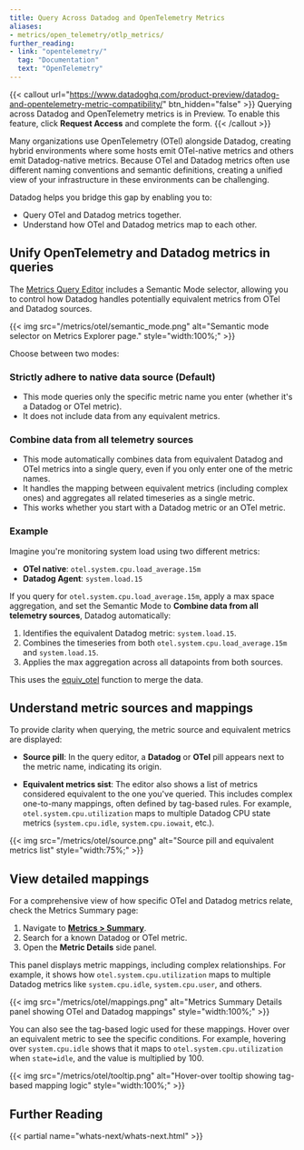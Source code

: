 ```yaml
---
title: Query Across Datadog and OpenTelemetry Metrics
aliases:
- metrics/open_telemetry/otlp_metrics/
further_reading:
- link: "opentelemetry/"
  tag: "Documentation"
  text: "OpenTelemetry"
---
```


{{< callout url="https://www.datadoghq.com/product-preview/datadog-and-opentelemetry-metric-compatibility/" btn_hidden="false" >}}
Querying across Datadog and OpenTelemetry metrics is in Preview. To enable this feature, click <strong>Request Access</strong> and complete the form.
{{< /callout >}} 

Many organizations use OpenTelemetry (OTel) alongside Datadog, creating hybrid environments where some hosts emit OTel-native metrics and others emit Datadog-native metrics. Because OTel and Datadog metrics often use different naming conventions and semantic definitions, creating a unified view of your infrastructure in these environments can be challenging.

Datadog helps you bridge this gap by enabling you to:

- Query OTel and Datadog metrics together.
- Understand how OTel and Datadog metrics map to each other.

## Unify OpenTelemetry and Datadog metrics in queries

The [Metrics Query Editor][1] includes a Semantic Mode selector, allowing you to control how Datadog handles potentially equivalent metrics from OTel and Datadog sources.

{{< img src="/metrics/otel/semantic_mode.png" alt="Semantic mode selector on Metrics Explorer page." style="width:100%;" >}}

Choose between two modes:

### Strictly adhere to native data source (Default)

- This mode queries only the specific metric name you enter (whether it's a Datadog or OTel metric).
- It does not include data from any equivalent metrics.

### Combine data from all telemetry sources

- This mode automatically combines data from equivalent Datadog and OTel metrics into a single query, even if you only enter one of the metric names.
- It handles the mapping between equivalent metrics (including complex ones) and aggregates all related timeseries as a single metric.
- This works whether you start with a Datadog metric or an OTel metric.

### Example

Imagine you're monitoring system load using two different metrics:

- **OTel native**: `otel.system.cpu.load_average.15m`
- **Datadog Agent**: `system.load.15`

If you query for `otel.system.cpu.load_average.15m`, apply a max space aggregation, and set the Semantic Mode to **Combine data from all telemetry sources**, Datadog automatically:

1. Identifies the equivalent Datadog metric: `system.load.15`.
2. Combines the timeseries from both `otel.system.cpu.load_average.15m` and `system.load.15`.
3. Applies the max aggregation across all datapoints from both sources.

This uses the [equiv_otel][2] function to merge the data.

## Understand metric sources and mappings

To provide clarity when querying, the metric source and equivalent metrics are displayed:

- **Source pill**: In the query editor, a **Datadog** or **OTel** pill appears next to the metric name, indicating its origin.

- **Equivalent metrics sist**: The editor also shows a list of metrics considered equivalent to the one you've queried. This includes complex one-to-many mappings, often defined by tag-based rules. For example, `otel.system.cpu.utilization` maps to multiple Datadog CPU state metrics (`system.cpu.idle`, `system.cpu.iowait`, etc.).

{{< img src="/metrics/otel/source.png" alt="Source pill and equivalent metrics list" style="width:75%;" >}}

## View detailed mappings

For a comprehensive view of how specific OTel and Datadog metrics relate, check the Metrics Summary page:

1. Navigate to [**Metrics > Summary**][3].
2. Search for a known Datadog or OTel metric.
3. Open the **Metric Details** side panel.

This panel displays metric mappings, including complex relationships. For example, it shows how `otel.system.cpu.utilization` maps to multiple Datadog metrics like `system.cpu.idle`, `system.cpu.user`, and others.

{{< img src="/metrics/otel/mappings.png" alt="Metrics Summary Details panel showing OTel and Datadog mappings" style="width:100%;" >}}

You can also see the tag-based logic used for these mappings. Hover over an equivalent metric to see the specific conditions. For example, hovering over `system.cpu.idle` shows that it maps to `otel.system.cpu.utilization` when `state=idle`, and the value is multiplied by 100.

{{< img src="/metrics/otel/tooltip.png" alt="Hover-over tooltip showing tag-based mapping logic" style="width:100%;" >}}

## Further Reading

{{< partial name="whats-next/whats-next.html" >}}

[1]: https://app.datadoghq.com/metric/explorer
[2]: /opentelemetry/guide/combining_otel_and_datadog_metrics/
[3]: https://app.datadoghq.com/metric/summary

